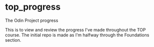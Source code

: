 # top_progress
The Odin Project progress

This is to view and review the progress I've made throughout the TOP course.
The initial repo is made as I'm halfway through the Foundations section.